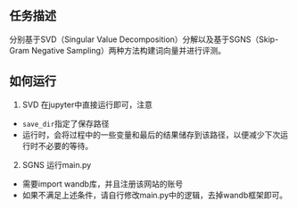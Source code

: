 ## 任务描述
分别基于SVD（Singular Value Decomposition）分解以及基于SGNS（Skip-Gram Negative Sampling）两种方法构建词向量并进行评测。
## 如何运行
1. SVD
在jupyter中直接运行即可，注意
- `save_dir`指定了保存路径
- 运行时，会将过程中的一些变量和最后的结果储存到该路径，以便减少下次运行时不必要的等待。
2. SGNS
运行main.py
- 需要import wandb库，并且注册该网站的账号
- 如果不满足上述条件，请自行修改main.py中的逻辑，去掉wandb框架即可。

  

